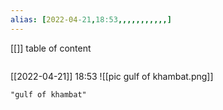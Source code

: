 ```yaml
---
alias: [2022-04-21,18:53,,,,,,,,,,,]
---
```

[[]]
table of content
```toc
```

[[2022-04-21]] 18:53
![[pic gulf of khambat.png]]
```query
"gulf of khambat"
```